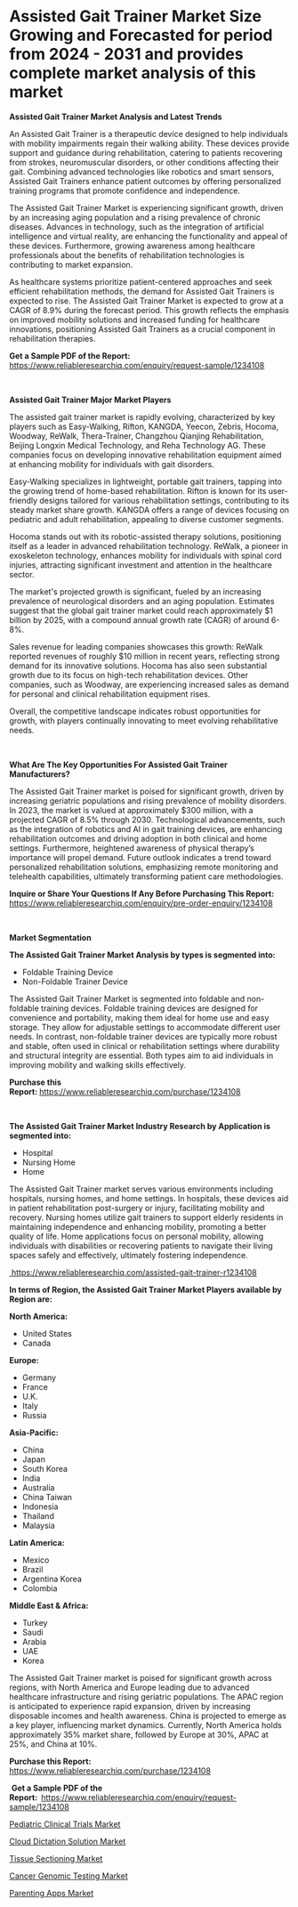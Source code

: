 <p><h1>Assisted Gait Trainer Market Size Growing and Forecasted for period from 2024 - 2031 and provides complete market analysis of this market</h1></p><p><strong>Assisted Gait Trainer Market Analysis and Latest Trends</strong></p>
<p><p>An Assisted Gait Trainer is a therapeutic device designed to help individuals with mobility impairments regain their walking ability. These devices provide support and guidance during rehabilitation, catering to patients recovering from strokes, neuromuscular disorders, or other conditions affecting their gait. Combining advanced technologies like robotics and smart sensors, Assisted Gait Trainers enhance patient outcomes by offering personalized training programs that promote confidence and independence.</p><p>The Assisted Gait Trainer Market is experiencing significant growth, driven by an increasing aging population and a rising prevalence of chronic diseases. Advances in technology, such as the integration of artificial intelligence and virtual reality, are enhancing the functionality and appeal of these devices. Furthermore, growing awareness among healthcare professionals about the benefits of rehabilitation technologies is contributing to market expansion. </p><p>As healthcare systems prioritize patient-centered approaches and seek efficient rehabilitation methods, the demand for Assisted Gait Trainers is expected to rise. The Assisted Gait Trainer Market is expected to grow at a CAGR of 8.9% during the forecast period. This growth reflects the emphasis on improved mobility solutions and increased funding for healthcare innovations, positioning Assisted Gait Trainers as a crucial component in rehabilitation therapies.</p></p>
<p><strong>Get a Sample PDF of the Report:&nbsp;</strong> <a href="https://www.reliableresearchiq.com/enquiry/request-sample/1234108?utm_campaign=1877&utm_medium=2&utm_source=Github&utm_content=ia&utm_term=18122024&utm_id=assisted-gait-trainer">https://www.reliableresearchiq.com/enquiry/request-sample/1234108</a></p>
<p>&nbsp;</p>
<p><strong>Assisted Gait Trainer Major Market Players</strong></p>
<p><p>The assisted gait trainer market is rapidly evolving, characterized by key players such as Easy-Walking, Rifton, KANGDA, Yeecon, Zebris, Hocoma, Woodway, ReWalk, Thera-Trainer, Changzhou Qianjing Rehabilitation, Beijing Longxin Medical Technology, and Reha Technology AG. These companies focus on developing innovative rehabilitation equipment aimed at enhancing mobility for individuals with gait disorders.</p><p>Easy-Walking specializes in lightweight, portable gait trainers, tapping into the growing trend of home-based rehabilitation. Rifton is known for its user-friendly designs tailored for various rehabilitation settings, contributing to its steady market share growth. KANGDA offers a range of devices focusing on pediatric and adult rehabilitation, appealing to diverse customer segments.</p><p>Hocoma stands out with its robotic-assisted therapy solutions, positioning itself as a leader in advanced rehabilitation technology. ReWalk, a pioneer in exoskeleton technology, enhances mobility for individuals with spinal cord injuries, attracting significant investment and attention in the healthcare sector.</p><p>The market's projected growth is significant, fueled by an increasing prevalence of neurological disorders and an aging population. Estimates suggest that the global gait trainer market could reach approximately $1 billion by 2025, with a compound annual growth rate (CAGR) of around 6-8%. </p><p>Sales revenue for leading companies showcases this growth: ReWalk reported revenues of roughly $10 million in recent years, reflecting strong demand for its innovative solutions. Hocoma has also seen substantial growth due to its focus on high-tech rehabilitation devices. Other companies, such as Woodway, are experiencing increased sales as demand for personal and clinical rehabilitation equipment rises.</p><p>Overall, the competitive landscape indicates robust opportunities for growth, with players continually innovating to meet evolving rehabilitative needs.</p></p>
<p>&nbsp;</p>
<p><strong>What Are The Key Opportunities For Assisted Gait Trainer Manufacturers?</strong></p>
<p><p>The Assisted Gait Trainer market is poised for significant growth, driven by increasing geriatric populations and rising prevalence of mobility disorders. In 2023, the market is valued at approximately $300 million, with a projected CAGR of 8.5% through 2030. Technological advancements, such as the integration of robotics and AI in gait training devices, are enhancing rehabilitation outcomes and driving adoption in both clinical and home settings. Furthermore, heightened awareness of physical therapy’s importance will propel demand. Future outlook indicates a trend toward personalized rehabilitation solutions, emphasizing remote monitoring and telehealth capabilities, ultimately transforming patient care methodologies.</p></p>
<p><strong>Inquire or Share Your Questions If Any Before Purchasing This Report:</strong> <a href="https://www.reliableresearchiq.com/enquiry/pre-order-enquiry/1234108?utm_campaign=1877&utm_medium=2&utm_source=Github&utm_content=ia&utm_term=18122024&utm_id=assisted-gait-trainer">https://www.reliableresearchiq.com/enquiry/pre-order-enquiry/1234108</a></p>
<p>&nbsp;</p>
<p><strong>Market Segmentation</strong></p>
<p><strong>The Assisted Gait Trainer Market Analysis by types is segmented into:</strong></p>
<p><ul><li>Foldable Training Device</li><li>Non-Foldable Trainer Device</li></ul></p>
<p><p>The Assisted Gait Trainer Market is segmented into foldable and non-foldable training devices. Foldable training devices are designed for convenience and portability, making them ideal for home use and easy storage. They allow for adjustable settings to accommodate different user needs. In contrast, non-foldable trainer devices are typically more robust and stable, often used in clinical or rehabilitation settings where durability and structural integrity are essential. Both types aim to aid individuals in improving mobility and walking skills effectively.</p></p>
<p><strong>Purchase this Report:&nbsp;</strong><a href="https://www.reliableresearchiq.com/purchase/1234108?utm_campaign=1877&utm_medium=2&utm_source=Github&utm_content=ia&utm_term=18122024&utm_id=assisted-gait-trainer">https://www.reliableresearchiq.com/purchase/1234108</a></p>
<p>&nbsp;</p>
<p><strong>The Assisted Gait Trainer Market Industry Research by Application is segmented into:</strong></p>
<p><ul><li>Hospital</li><li>Nursing Home</li><li>Home</li></ul></p>
<p><p>The Assisted Gait Trainer market serves various environments including hospitals, nursing homes, and home settings. In hospitals, these devices aid in patient rehabilitation post-surgery or injury, facilitating mobility and recovery. Nursing homes utilize gait trainers to support elderly residents in maintaining independence and enhancing mobility, promoting a better quality of life. Home applications focus on personal mobility, allowing individuals with disabilities or recovering patients to navigate their living spaces safely and effectively, ultimately fostering independence.</p></p>
<p><a href="https://www.reliableresearchiq.com/assisted-gait-trainer-r1234108?utm_campaign=1877&utm_medium=2&utm_source=Github&utm_content=ia&utm_term=18122024&utm_id=assisted-gait-trainer">&nbsp;https://www.reliableresearchiq.com/assisted-gait-trainer-r1234108</a></p>
<p><strong>In terms of Region, the Assisted Gait Trainer Market Players available by Region are:</strong></p>
<p>
    <p> <strong> North America: </strong>
        <ul>
            <li>United States</li>
            <li>Canada</li>
        </ul>
        </p> 
    <p> <strong> Europe: </strong>
        <ul>
            <li>Germany</li>
            <li>France</li>
            <li>U.K.</li>
            <li>Italy</li>
            <li>Russia</li>
        </ul>
        </p> 
    <p> <strong> Asia-Pacific: </strong>
        <ul>
            <li>China</li>
            <li>Japan</li>
            <li>South Korea</li>
            <li>India</li>
            <li>Australia</li>
            <li>China Taiwan</li>
            <li>Indonesia</li>
            <li>Thailand</li>
            <li>Malaysia</li>
        </ul>
        </p> 
    <p> <strong> Latin America: </strong>
        <ul>
            <li>Mexico</li>
            <li>Brazil</li>
            <li>Argentina Korea</li>
            <li>Colombia</li>
        </ul>
        </p> 
    <p> <strong> Middle East & Africa: </strong>
        <ul>
            <li>Turkey</li>
            <li>Saudi</li>
            <li>Arabia</li>
            <li>UAE</li>
            <li>Korea</li>
        </ul>
    </p>
    </p>
<p><p>The Assisted Gait Trainer market is poised for significant growth across regions, with North America and Europe leading due to advanced healthcare infrastructure and rising geriatric populations. The APAC region is anticipated to experience rapid expansion, driven by increasing disposable incomes and health awareness. China is projected to emerge as a key player, influencing market dynamics. Currently, North America holds approximately 35% market share, followed by Europe at 30%, APAC at 25%, and China at 10%.</p></p>
<p><strong>Purchase this Report: </strong><a href="https://www.reliableresearchiq.com/purchase/1234108?utm_campaign=1877&utm_medium=2&utm_source=Github&utm_content=ia&utm_term=18122024&utm_id=assisted-gait-trainer">https://www.reliableresearchiq.com/purchase/1234108</a></p>
<p>&nbsp;<strong>Get a Sample PDF of the Report:&nbsp;&nbsp;</strong><a href="https://www.reliableresearchiq.com/enquiry/request-sample/1234108?utm_campaign=1877&utm_medium=2&utm_source=Github&utm_content=ia&utm_term=18122024&utm_id=assisted-gait-trainer">https://www.reliableresearchiq.com/enquiry/request-sample/1234108</a></p>
<p><strong></strong></p>
<p><p><a href="https://www.linkedin.com/pulse/study-global-pediatric-clinical-trials-market-emphasis-4rgze?utm_campaign=1877&utm_medium=2&utm_source=Github&utm_content=ia&utm_term=18122024&utm_id=assisted-gait-trainer">Pediatric Clinical Trials Market</a></p><p><a href="https://www.linkedin.com/pulse/cloud-dictation-solution-market-growth-outlook-103cagr-e38me?utm_campaign=1877&utm_medium=2&utm_source=Github&utm_content=ia&utm_term=18122024&utm_id=assisted-gait-trainer">Cloud Dictation Solution Market</a></p><p><a href="https://www.linkedin.com/pulse/thorough-analysis-global-regional-development-tissue-sectioning-e691e?utm_campaign=1877&utm_medium=2&utm_source=Github&utm_content=ia&utm_term=18122024&utm_id=assisted-gait-trainer">Tissue Sectioning Market</a></p><p><a href="https://www.linkedin.com/pulse/comprehensive-cancer-genomic-testing-market-report-size-xho4e?utm_campaign=1877&utm_medium=2&utm_source=Github&utm_content=ia&utm_term=18122024&utm_id=assisted-gait-trainer">Cancer Genomic Testing Market</a></p><p><a href="https://www.linkedin.com/pulse/exploring-growth-opportunities-parenting-apps-market-2024-aa5be?utm_campaign=1877&utm_medium=2&utm_source=Github&utm_content=ia&utm_term=18122024&utm_id=assisted-gait-trainer">Parenting Apps Market</a></p></p>